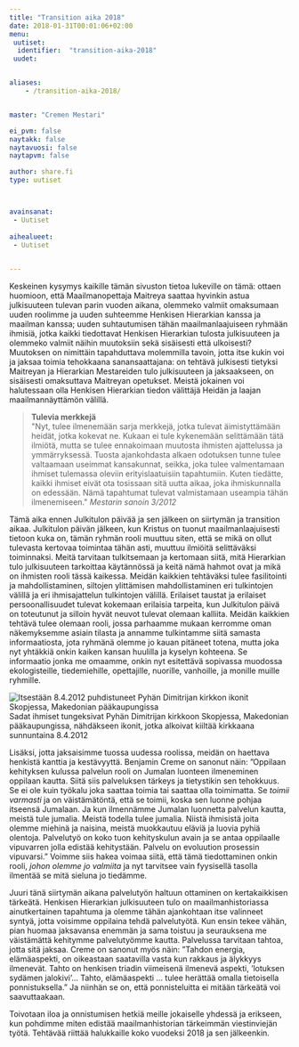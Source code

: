 ```yaml
---
title: "Transition aika 2018"
date: 2018-01-31T00:01:06+02:00
menu:
 uutiset:
  identifier:  "transition-aika-2018"
 uudet:


aliases:
    - /transition-aika-2018/


master: "Cremen Mestari"

ei_pvm: false
naytakk: false
naytavuosi: false
naytapvm: false

author: share.fi
type: uutiset



avainsanat:
 - Uutiset
 
aihealueet:
 - Uutiset
 

---
```

<p>Keskeinen kysymys kaikille tämän sivuston tietoa lukeville on tämä: ottaen huomioon, että Maailmanopettaja Maitreya saattaa hyvinkin astua julkisuuteen tulevan parin vuoden aikana, olemmeko valmiit omaksumaan uuden roolimme ja uuden suhteemme Henkisen Hierarkian kanssa ja maailman kanssa; uuden suhtautumisen tähän maailmanlaajuiseen ryhmään ihmisiä, jotka kaikki tiedottavat Henkisen Hierarkian tulosta julkisuuteen ja olemmeko valmiit näihin muutoksiin sekä sisäisesti että ulkoisesti? Muutoksen on nimittäin tapahduttava molemmilla tavoin, jotta itse kukin voi ja jaksaa toimia tehokkaana sanansaattajana: on tehtävä julkisesti tietyksi Maitreyan ja Hierarkian Mestareiden tulo julkisuuteen ja jaksaakseen, on sisäisesti omaksuttava Maitreyan opetukset. Meistä jokainen voi halutessaan olla Henkisen Hierarkian tiedon välittäjä Heidän ja laajan maailmannäyttämön välillä.</p>
<blockquote><p><strong>Tulevia merkkejä</strong><br>
"Nyt, tulee ilmenemään sarja merkkejä, jotka tulevat äimistyttämään heidät, jotka kokevat ne. Kukaan ei tule kykenemään selittämään tätä ilmiötä, mutta se tulee ennakoimaan muutosta ihmisten ajattelussa ja ymmärryksessä. Tuosta ajankohdasta alkaen odotuksen tunne tulee valtaamaan useimmat kansakunnat, seikka, joka tulee valmentamaan ihmiset tulemassa oleviin erityislaatuisiin tapahtumiin. Kuten tiedätte, kaikki ihmiset eivät ota tosissaan sitä uutta aikaa, joka ihmiskunnalla on edessään. Nämä tapahtumat tulevat valmistamaan useampia tähän ilmenemiseen." <em>Mestarin sanoin 3/2012</em></blockquote>
<p>Tämä aika ennen Julkitulon päivää ja sen jälkeen on siirtymän ja transition aikaa. Julkitulon päivän jälkeen, kun Kristus on tuonut maailmanlaajuisesti tietoon kuka on, tämän ryhmän rooli muuttuu siten, että se mikä on ollut tulevasta kertovaa toimintaa tähän asti, muuttuu ilmiöitä selittäväksi toiminnaksi. Meitä tarvitaan tulkitsemaan ja kertomaan siitä, mitä Hierarkian tulo julkisuuteen tarkoittaa käytännössä ja keitä nämä hahmot ovat ja mikä on ihmisten rooli tässä kaikessa. Meidän kaikkien tehtäväksi tulee fasilitointi ja mahdollistaminen, siltojen ylittämisen mahdollistaminen eri tulkintojen välillä ja eri ihmisajattelun tulkintojen välillä. Erilaiset taustat ja erilaiset persoonallisuudet tulevat kokemaan erilaisia tarpeita, kun Julkitulon päivä on toteutunut ja silloin hyvät neuvot tulevat olemaan kalliita. Meidän kaikkien tehtävä tulee olemaan rooli, jossa parhaamme mukaan kerromme oman näkemyksemme asiain tilasta ja annamme tulkintamme siitä samasta informaatiosta, jota ryhmänä olemme jo kauan pitäneet totena, mutta joka nyt yhtäkkiä onkin kaiken kansan huulilla ja kyselyn kohteena. Se informaatio jonka me omaamme, onkin nyt esitettävä sopivassa muodossa ekologisteille, tiedemiehille, opettajille, nuorille, vanhoille, ja monille muille ryhmille.</p>
<p class="nosto"><img src="https://sharefi-cdn.sirv.com/sharefi/makedonian-skopjen-ikoni_ihme-2012.jpg" alt="Itsestään 8.4.2012 puhdistuneet Pyhän Dimitrijan kirkkon ikonit Skopjessa, Makedonian pääkaupungissa" /><br>
Sadat ihmiset tungeksivat Pyhän Dimitrijan kirkkoon Skopjessa, Makedonian pääkaupungissa, nähdäkseen ikonit, jotka alkoivat kiiltää kirkkaana sunnuntaina 8.4.2012</p>
<p>Lisäksi, jotta jaksaisimme tuossa uudessa roolissa, meidän on haettava henkistä kanttia ja kestävyyttä. Benjamin Creme on sanonut näin: ”Oppilaan kehityksen kulussa palvelun rooli on Jumalan luonteen ilmeneminen oppilaan kautta. Siitä siis palveluksen tärkeys ja tietystikin sen tehokkuus. Se ei ole kuin työkalu joka saattaa toimia tai saattaa olla toimimatta. Se <em>toimii varmasti</em> ja on väistämätöntä, että se toimii, koska sen luonne pohjaa itseensä Jumalaan. Ja kun ilmennämme Jumalan luonnetta palvelun kautta, meistä tule jumalia. Meistä todella tulee jumalia. Niistä ihmisistä joita olemme miehinä ja naisina, meistä muokkautuu eläviä ja luovia pyhiä olentoja. Palvelutyö on koko tuon kehityskulun avain ja se antaa oppilaalle vipuvarren jolla edistää kehitystään. Palvelu on evoluution prosessin vipuvarsi.” Voimme siis hakea voimaa siitä, että tämä tiedottaminen onkin rooli, <em>johon olemme jo valmiita</em> ja nyt tarvitsee vain fyysisellä tasolla ilmentää se mitä sieluna jo tiedämme.</p>
<p>Juuri tänä siirtymän aikana palvelutyön haltuun ottaminen on kertakaikkisen tärkeätä. Henkisen Hierarkian julkisuuteen tulo on maailmanhistoriassa ainutkertainen tapahtuma ja olemme tähän ajankohtaan itse valinneet syntyä, jotta voisimme oppilaina tehdä palvelutyötä. Kun ensin tekee vähän, pian huomaa jaksavansa enemmän ja sama toistuu ja seurauksena me väistämättä kehitymme palvelutyömme kautta. Palvelussa tarvitaan tahtoa, jotta sitä jaksaa. Creme on sanonut myös näin: ”Tahdon energia, elämäaspekti, on oikeastaan saatavilla vasta kun rakkaus ja älykkyys ilmenevät. Tahto on henkisen triadin viimeisenä ilmenevä aspekti, ’lotuksen sydämen jalokivi’… Tahto, elämäaspekti … tulee herättää omalla tietoisella ponnistuksella.” Ja niinhän se on, että ponnisteluitta ei mitään tärkeätä voi saavuttaakaan.</p>
<p>Toivotaan iloa ja onnistumisen hetkiä meille jokaiselle yhdessä ja erikseen, kun pohdimme miten edistää maailmanhistorian tärkeimmän viestinviejän työtä. Tehtävää riittää halukkaille koko vuodeksi 2018 ja sen jälkeenkin.</p>